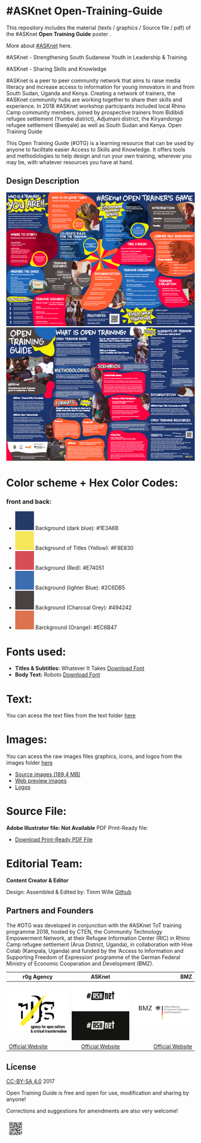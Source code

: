 # #ASKnet Open-Training-Guide

This repository includes the material (texts / graphics / Source file / pdf) of the #ASKnet __Open Training Guide__ poster .

More about [#ASKnet](https://www.asknet.community/) here.

\#ASKnet - Strengthening South Sudanese Youth in Leadership &amp; Training

\#ASKnet - Sharing Skills and Knowledge

\#ASKnet is a peer to peer community network that aims to raise media literacy and increase access to information for young innovators in and from South Sudan, Uganda and Kenya. Creating a network of trainers, the #ASKnet community hubs are working together to share their skills and experience. In 2018 #ASKnet workshop participants included local Rhino Camp community members, joined by prospective trainers from Bidibidi refugee settlement (Yumbe district), Adjumani district, the Kiryandongo refugee settlement (Bweyale) as well as South Sudan and Kenya.
Open Training Guide

This Open Training Guide (#OTG) is a learning resource that can be used by anyone to facilitate easier Access to Skills and Knowledge. It offers tools and methodologies to help design and run your own training, wherever you may be, with whatever resources you have at hand.


## Design Description


![Open Training Guide front page](Open-Training-Guide-front.png)
![Open Training Guide back page](Open-Training-Guide-back.png)


# **Color scheme + Hex Color Codes:**

###  front and back:

* ![#1E3A6B](color-codes/1E3A6B.png) Background (dark blue): #1E3A6B
* ![#F8E830](color-codes/F8E830.png) Background of Titles (Yellow): #F8E830
* ![#E74051](color-codes/E74051.png) Background (Red): #E74051
* ![#2C6DB5](color-codes/2C6DB5.png) Background (lighter Blue): #2C6DB5
* ![#494242](color-codes/494242.png) Background (Charcoal Grey): #494242
* ![#EC6B47](color-codes/EC6B47.png) Barckground (Orange): #EC6B47


# **Fonts used:**

* **Titles & Subtitles:** Whatever It Takes [Download Font](https://www.dafont.com/whatever-it-takes.font)
* **Body Text:**  Roboto [Download Font](https://www.1001freefonts.com/roboto.font)

# **Text:**

You can acess the text files from the text folder [here](https://github.com/opencultureagency/Open-Training-Guide/tree/master/text)


# **Images:**

You can acess the raw images files graphics, icons, and logos from the images folder [here](https://github.com/opencultureagency/Open-Training-Guide/tree/master/images)

* [Source images (189,4 MB) ](https://github.com/opencultureagency/Open-Training-Guide/tree/master/src-img)
* [Web preview images](https://github.com/opencultureagency/Open-Training-Guide/tree/master/web-img)
* [Logos](https://github.com/opencultureagency/Open-Training-Guide/tree/master/images/logos)

# **Source File:**

**Adobe Illustrator file: Not Available**
PDF Print-Ready file:
* [Download Print-Ready PDF File](#)

# **Editorial Team:**
**Content Creator & Editor**

Design:
Assembled & Edited by:
Timm Wille [Github](https://github.com/timmwille/)

## Partners and Founders

The #OTG was developed in conjunction with the #ASKnet ToT training programme 2018, hosted by CTEN, the Community Technology Empowerment Network, at their Refugee Information Center (RIC) in Rhino Camp refugee settlement (Arua District, Uganda), in collaboration with Hive Colab (Kampala, Uganda) and funded by the ‘Access to Information and Supporting Freedom of Expression’ programme of the German Federal Ministry of Economic Cooperation and Development (BMZ).


| r0g Agency |      ASKnet      |  BMZ |
|----------|:-------------:|------:|
| [![r0g Logo](images/logos/r0g-logo-new-2021.png)](https://openculture.agency/)| [![#ASKnet Logo](images/logos/asknet-logo.png)](https://github.com/ASKnet-Open-Training)| [![#ASKnet Logo](images/logos/bmz-logo.png)](https://www.bmz.de/en/) |
| [Official Website](https://openculture.agency/) | [Official Website](https://github.com/ASKnet-Open-Training) | [Official Website](https://www.bmz.de/en/) |

## License
[CC-BY-SA 4.0](LICENSE.md) 2017

Open Training Guide is free and open for use, modification and sharing by anyone!

Corrections and suggestions for amendments are also very welcome!

![Open Training Guide Wikifab QR](OTG-Wikifab-QR.png)
